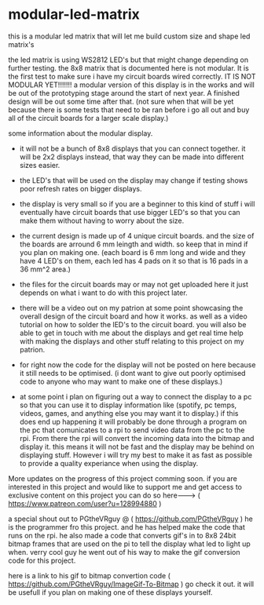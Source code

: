 # modular-led-matrix
this is a modular led matrix that will let me build custom size and shape led matrix's

the led matrix is using WS2812 LED's but that might change depending on further testing.
the 8x8 matrix that is documented here is not modular. It is the first test to make sure i have my circuit boards wired correctly.
IT IS NOT MODULAR YET!!!!!!!
a modular version of this display is in the works and will be out of the prototyping stage around the start of next year. A finished design will be out some time after that. (not sure when that will be yet because there is some tests that need to be ran before i go all out and buy all of the circuit boards for a larger scale display.)

some information about the modular display.
- it will not be a bunch of 8x8 displays that you can connect together. it will be 2x2 displays instead, that way they can be made into different sizes easier.

- the LED's that will be used on the display may change if testing shows poor refresh rates on bigger displays.

- the display is very small so if you are a beginner to this kind of stuff i will eventually have circuit boards that use bigger LED's so that you can make them without having to worry about the size.

- the current design is made up of 4 unique circuit boards. and the size of the boards are arround 6 mm leingth and width. so keep that in mind if you plan on making one. (each board is 6 mm long and wide and they have 4 LED's on them, each led has 4 pads on it so that is 16 pads in a 36 mm^2 area.)

- the files for the circuit boards may or may not get uploaded here it just depends on what i want to do with this project later.

- there will be a video out on my patrion at some point showcasing the overall design of the circuit board and how it works. as well as a video tutorial on how to solder the lED's to the circuit board. you will also be able to get in touch with me about the displays and get real time help with making the displays and other stuff relating to this project on my patrion.

- for right now the code for the display will not be posted on here because it still needs to be optimised. (i dont want to give out poorly optimised code to anyone who may want to make one of these displays.)

- at some point i plan on figuring out a way to connect the display to a pc so that you can use it to display information like (spotify, pc temps, videos, games, and anything else you may want it to display.) if this does end up happening it will probably be done through a program on the pc that comunicates to a rpi to send video data from the pc to the rpi. From there the rpi will convert the incoming data into the bitmap and display it. this means it will not be fast and the display may be behind on displaying stuff. However i will try my best to make it as fast as possible to provide a quality experiance when using the display.




More updates on the progress of this project comming soon.
if you are interested in this project and would like to support me and get access to exclusive content on this project you can do so here---> ( https://www.patreon.com/user?u=128994880 )



a special shout out to PGtheVRguy @ ( https://github.com/PGtheVRguy ) he is the programmer fro this project. and he has helped make the code that runs on the rpi. he also made a code that converts gif's in to 8x8 24bit bitmap frames that are used on the pi to tell the display what led to light up when. verry cool guy he went out of his way to make the gif conversion code for this project.

here is a link to his gif to bitmap convertion code ( https://github.com/PGtheVRguy/ImageGif-To-Bitmap ) go check it out. it will be usefull if you plan on making one of these displays yourself.
